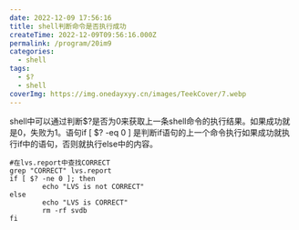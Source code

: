 ```yaml
---
date: 2022-12-09 17:56:16
title: shell判断命令是否执行成功
createTime: 2022-12-09T09:56:16.000Z
permalink: /program/20im9
categories:
  - shell
tags:
  - $?
  - shell
coverImg: https://img.onedayxyy.cn/images/TeekCover/7.webp
---
```


shell中可以通过判断$?是否为0来获取上一条shell命令的执行结果。如果成功就是0，失败为1。语句if [ $? -eq 0 ] 是判断if语句的上一个命令执行如果成功就执行if中的语句，否则就执行else中的内容。
    
    
    #在lvs.report中查找CORRECT
    grep "CORRECT" lvs.report
    if [ $? -ne 0 ]; then
            echo "LVS is not CORRECT"
    else
            echo "LVS is CORRECT"
            rm -rf svdb
    fi
